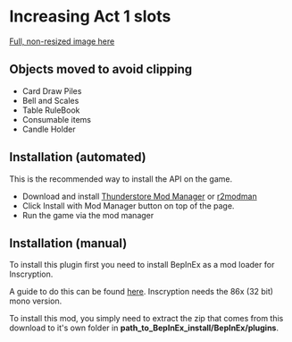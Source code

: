 ﻿# Increasing Act 1 slots

[Full, non-resized image here](https://i.imgur.com/Liyo0R6.png)

## Objects moved to avoid clipping

- Card Draw Piles
- Bell and Scales
- Table RuleBook
- Consumable items
- Candle Holder

## Installation (automated)

This is the recommended way to install the API on the game.

- Download and install [Thunderstore Mod Manager](https://www.overwolf.com/app/Thunderstore-Thunderstore_Mod_Manager) or [r2modman](https://timberborn.thunderstore.io/package/ebkr/r2modman/)
- Click Install with Mod Manager button on top of the page.
- Run the game via the mod manager

## Installation (manual)

To install this plugin first you need to install BepInEx as a mod loader for Inscryption. 

A guide to do this can be found [here](https://docs.bepinex.dev/articles/user_guide/installation/index.html#where-to-download-bepinex). Inscryption needs the 86x (32 bit) mono version.

To install this mod, you simply need to extract the zip that comes from this download to it's own folder in **path_to_BepInEx_install/BepInEx/plugins**.
